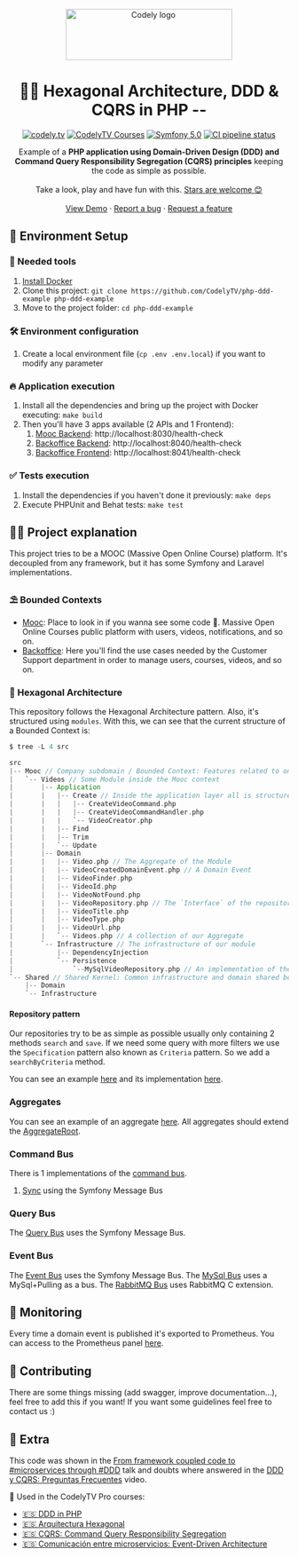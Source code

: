 <p align="center">
  <a href="https://codely.com">
    <img alt="Codely logo" src="https://user-images.githubusercontent.com/10558907/170513882-a09eee57-7765-4ca4-b2dd-3c2e061fdad0.png" width="300px" height="92px"/>
  </a>
</p>

<h1 align="center">
  🐘🎯 Hexagonal Architecture, DDD & CQRS in PHP --
</h1>

<p align="center">
    <a href="https://github.com/CodelyTV"><img src="https://img.shields.io/badge/CodelyTV-OS-green.svg?style=flat-square" alt="codely.tv"/></a>
    <a href="http://pro.codely.tv"><img src="https://img.shields.io/badge/CodelyTV-PRO-black.svg?style=flat-square" alt="CodelyTV Courses"/></a>
    <a href="#"><img src="https://img.shields.io/badge/Symfony-5.0-purple.svg?style=flat-square&logo=symfony" alt="Symfony 5.0"/></a>
    <a href="https://github.com/CodelyTV/php-ddd-example/actions"><img src="https://github.com/CodelyTV/php-ddd-example/workflows/CI/badge.svg?branch=master" alt="CI pipeline status" /></a>
</p>

<p align="center">
  Example of a <strong>PHP application using Domain-Driven Design (DDD) and Command Query Responsibility Segregation
  (CQRS) principles</strong> keeping the code as simple as possible.
  <br />
  <br />
  Take a look, play and have fun with this.
  <a href="https://github.com/CodelyTV/php-ddd-example/stargazers">Stars are welcome 😊</a>
  <br />
  <br />
  <a href="https://www.youtube.com/watch?v=1kaP39W80zQ">View Demo</a>
  ·
  <a href="https://github.com/CodelyTV/php-ddd-example/issues">Report a bug</a>
  ·
  <a href="https://github.com/CodelyTV/php-ddd-example/issues">Request a feature</a>
</p>

## 🚀 Environment Setup

### 🐳 Needed tools

1. [Install Docker](https://www.docker.com/get-started)
2. Clone this project: `git clone https://github.com/CodelyTV/php-ddd-example php-ddd-example`
3. Move to the project folder: `cd php-ddd-example`

### 🛠️ Environment configuration

1. Create a local environment file (`cp .env .env.local`) if you want to modify any parameter

### 🔥 Application execution

1. Install all the dependencies and bring up the project with Docker executing: `make build`
2. Then you'll have 3 apps available (2 APIs and 1 Frontend):
   1. [Mooc Backend](apps/mooc/backend): http://localhost:8030/health-check
   2. [Backoffice Backend](apps/backoffice/backend): http://localhost:8040/health-check
   3. [Backoffice Frontend](apps/backoffice/frontend): http://localhost:8041/health-check

### ✅ Tests execution

1. Install the dependencies if you haven't done it previously: `make deps`
2. Execute PHPUnit and Behat tests: `make test`

## 👩‍💻 Project explanation

This project tries to be a MOOC (Massive Open Online Course) platform. It's decoupled from any framework, but it has
some Symfony and Laravel implementations.

### ⛱️ Bounded Contexts

* [Mooc](src/Mooc): Place to look in if you wanna see some code 🙂. Massive Open Online Courses public platform with users, videos, notifications, and so on.
* [Backoffice](src/Backoffice): Here you'll find the use cases needed by the Customer Support department in order to manage users, courses, videos, and so on.

### 🎯 Hexagonal Architecture

This repository follows the Hexagonal Architecture pattern. Also, it's structured using `modules`.
With this, we can see that the current structure of a Bounded Context is:

```scala
$ tree -L 4 src

src
|-- Mooc // Company subdomain / Bounded Context: Features related to one of the company business lines / products
|   `-- Videos // Some Module inside the Mooc context
|       |-- Application
|       |   |-- Create // Inside the application layer all is structured by actions
|       |   |   |-- CreateVideoCommand.php
|       |   |   |-- CreateVideoCommandHandler.php
|       |   |   `-- VideoCreator.php
|       |   |-- Find
|       |   |-- Trim
|       |   `-- Update
|       |-- Domain
|       |   |-- Video.php // The Aggregate of the Module
|       |   |-- VideoCreatedDomainEvent.php // A Domain Event
|       |   |-- VideoFinder.php
|       |   |-- VideoId.php
|       |   |-- VideoNotFound.php
|       |   |-- VideoRepository.php // The `Interface` of the repository is inside Domain
|       |   |-- VideoTitle.php
|       |   |-- VideoType.php
|       |   |-- VideoUrl.php
|       |   `-- Videos.php // A collection of our Aggregate
|       `-- Infrastructure // The infrastructure of our module
|           |-- DependencyInjection
|           `-- Persistence
|               `--MySqlVideoRepository.php // An implementation of the repository
`-- Shared // Shared Kernel: Common infrastructure and domain shared between the different Bounded Contexts
    |-- Domain
    `-- Infrastructure
```

#### Repository pattern
Our repositories try to be as simple as possible usually only containing 2 methods `search` and `save`.
If we need some query with more filters we use the `Specification` pattern also known as `Criteria` pattern. So we add a
`searchByCriteria` method.

You can see an example [here](src/Mooc/Courses/Domain/CourseRepository.php)
and its implementation [here](src/Mooc/Courses/Infrastructure/Persistence/DoctrineCourseRepository.php).

### Aggregates
You can see an example of an aggregate [here](src/Mooc/Courses/Domain/Course.php). All aggregates should
extend the [AggregateRoot](src/Shared/Domain/Aggregate/AggregateRoot.php).

### Command Bus
There is 1 implementations of the [command bus](src/Shared/Domain/Bus/Command/CommandBus.php).
1. [Sync](src/Shared/Infrastructure/Bus/Command/InMemorySymfonyCommandBus.php) using the Symfony Message Bus

### Query Bus
The [Query Bus](src/Shared/Infrastructure/Bus/Query/InMemorySymfonyQueryBus.php) uses the Symfony Message Bus.

### Event Bus
The [Event Bus](src/Shared/Infrastructure/Bus/Event/InMemory/InMemorySymfonyEventBus.php) uses the Symfony Message Bus.
The [MySql Bus](src/Shared/Infrastructure/Bus/Event/MySql/MySqlDoctrineEventBus.php) uses a MySql+Pulling as a bus.
The [RabbitMQ Bus](src/Shared/Infrastructure/Bus/Event/RabbitMq/RabbitMqEventBus.php) uses RabbitMQ C extension.

## 📱 Monitoring
Every time a domain event is published it's exported to Prometheus. You can access to the Prometheus panel [here](http://localhost:9999/).

## 🤔 Contributing
There are some things missing (add swagger, improve documentation...), feel free to add this if you want! If you want
some guidelines feel free to contact us :)

## 🤩 Extra
This code was shown in the [From framework coupled code to #microservices through #DDD](http://codely.tv/screencasts/codigo-acoplado-framework-microservicios-ddd) talk and doubts where answered in the [DDD y CQRS: Preguntas Frecuentes](http://codely.tv/screencasts/ddd-cqrs-preguntas-frecuentes/) video.

🎥 Used in the CodelyTV Pro courses:
* [🇪🇸 DDD in PHP](https://pro.codely.tv/library/ddd-en-php/about/)
* [🇪🇸 Arquitectura Hexagonal](https://pro.codely.tv/library/arquitectura-hexagonal/66748/about/)
* [🇪🇸 CQRS: Command Query Responsibility Segregation](https://pro.codely.tv/library/cqrs-command-query-responsibility-segregation-3719e4aa/62554/about/)
* [🇪🇸 Comunicación entre microservicios: Event-Driven Architecture](https://pro.codely.tv/library/comunicacion-entre-microservicios-event-driven-architecture/74823/about/)
